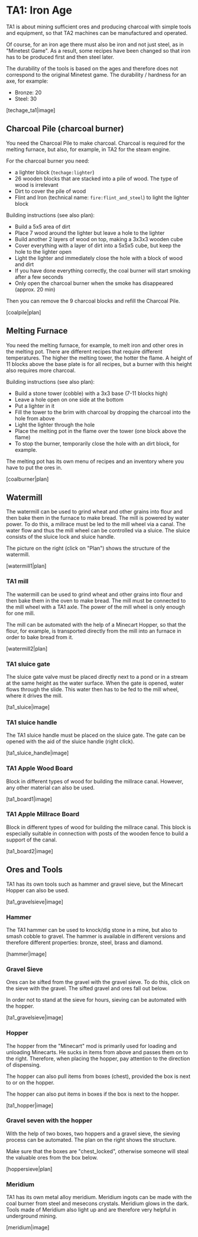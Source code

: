 # TA1: Iron Age

TA1 is about mining sufficient ores and producing charcoal with simple tools and equipment, so that TA2 machines can be manufactured and operated.

Of course, for an iron age there must also be iron and not just steel, as in "Minetest Game". As a result, some recipes have been changed so that iron has to be produced first and then steel later.

The durability of the tools is based on the ages and therefore does not correspond to the original Minetest game.
The durability / hardness for an axe, for example:

* Bronze: 20
* Steel: 30

[techage_ta1|image]


## Charcoal Pile (charcoal burner)

You need the Charcoal Pile to make charcoal. Charcoal is required for the melting furnace, but also, for example, in TA2 for the steam engine.

For the charcoal burner you need:

- a lighter block (`techage:lighter`)
- 26 wooden blocks that are stacked into a pile of wood. The type of wood is irrelevant
- Dirt to cover the pile of wood
- Flint and Iron (technical name: `fire:flint_and_steel`) to light the lighter block



Building instructions (see also plan):

- Build a 5x5 area of dirt
- Place 7 wood around the lighter but leave a hole to the lighter
- Build another 2 layers of wood on top, making a 3x3x3 wooden cube
- Cover everything with a layer of dirt into a 5x5x5 cube, but keep the hole to the lighter open
- Light the lighter and immediately close the hole with a block of wood and dirt
- If you have done everything correctly, the coal burner will start smoking after a few seconds
- Only open the charcoal burner when the smoke has disappeared (approx. 20 min)

Then you can remove the 9 charcoal blocks and refill the Charcoal Pile.

[coalpile|plan]


## Melting Furnace

You need the melting furnace, for example, to melt iron and other ores in the melting pot. There are different recipes that require different temperatures. The higher the melting tower, the hotter the flame. A height of 11 blocks above the base plate is for all recipes, but a burner with this height also requires more charcoal.

Building instructions (see also plan):

* Build a stone tower (cobble) with a 3x3 base (7-11 blocks high)
* Leave a hole open on one side at the bottom
* Put a lighter in it
* Fill the tower to the brim with charcoal by dropping the charcoal into the hole from above
* Light the lighter through the hole
* Place the melting pot in the flame over the tower
  (one block above the flame)
* To stop the burner, temporarily close the hole with an dirt block, for example.

The melting pot has its own menu of recipes and an inventory where you have to put the ores in.

[coalburner|plan]



## Watermill

The watermill can be used to grind wheat and other grains into flour and then bake them in the furnace to make bread. 
The mill is powered by water power. To do this, a millrace must be led to the mill wheel via a canal.
The water flow and thus the mill wheel can be controlled via a sluice. The sluice consists of the sluice lock and sluice handle.

The picture on the right (click on "Plan") shows the structure of the watermill. 

[watermill1|plan]


### TA1 mill

The watermill can be used to grind wheat and other grains into flour and then bake them in the oven to make bread. The mill must be connected to the mill wheel with a TA1 axle. The power of the mill wheel is only enough for one mill.

The mill can be automated with the help of a Minecart Hopper, so that the flour, for example, is transported directly from the mill into an furnace in order to bake bread from it.

[watermill2|plan]

### TA1 sluice gate

The sluice gate valve must be placed directly next to a pond or in a stream at the same height as the water surface.
When the gate is opened, water flows through the slide. This water then has to be fed to the mill wheel, where it drives the mill.

[ta1_sluice|image]

### TA1 sluice handle

The TA1 sluice handle must be placed on the sluice gate. The gate can be opened with the aid of the sluice handle (right click).

[ta1_sluice_handle|image]

### TA1 Apple Wood Board

Block in different types of wood for building the millrace canal. However, any other material can also be used.

[ta1_board1|image]

### TA1 Apple Millrace Board

Block in different types of wood for building the millrace canal. This block is especially suitable in connection
with posts of the wooden fence to build a support of the canal.

[ta1_board2|image]



## Ores and Tools

TA1 has its own tools such as hammer and gravel sieve, but the Minecart Hopper can also be used.

[ta1_gravelsieve|image]


### Hammer

The TA1 hammer can be used to knock/dig stone in a mine, but also to smash cobble to gravel. The hammer is available in different versions and therefore different properties: bronze, steel, brass and diamond.

[hammer|image]


### Gravel Sieve

Ores can be sifted from the gravel with the gravel sieve. To do this, click on the sieve with the gravel. The sifted gravel and ores fall out below.

In order not to stand at the sieve for hours, sieving can be automated with the hopper.

[ta1_gravelsieve|image]


### Hopper

The hopper from the "Minecart" mod is primarily used for loading and unloading Minecarts. He sucks in items from above and passes them on to the right. Therefore, when placing the hopper, pay attention to the direction of dispensing.

The hopper can also pull items from boxes (chest), provided the box is next to or on the hopper.

The hopper can also put items in boxes if the box is next to the hopper.

[ta1_hopper|image]


### Gravel seven with the hopper

With the help of two boxes, two hoppers and a gravel sieve, the sieving process can be automated. The plan on the right shows the structure.

Make sure that the boxes are "chest_locked", otherwise someone will steal the valuable ores from the box below.

[hoppersieve|plan]


### Meridium

TA1 has its own metal alloy meridium. Meridium ingots can be made with the coal burner from steel and mesecons crystals. Meridium glows in the dark. Tools made of Meridium also light up and are therefore very helpful in underground mining.

[meridium|image]
